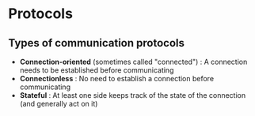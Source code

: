 # Protocols

## Types of communication protocols

* **Connection-oriented** \(sometimes called "connected"\) : A connection needs to be established before communicating
* **Connectionless** : No need to establish a connection before communicating
* **Stateful** : At least one side keeps track of the state of the connection \(and generally act on it\)

